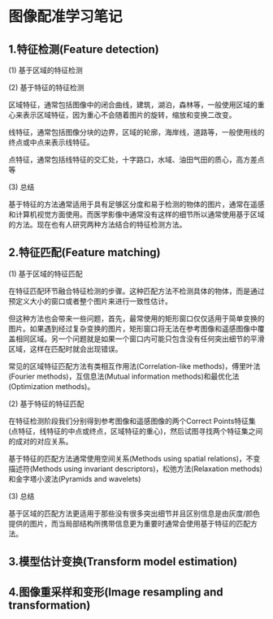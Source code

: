 # 图像配准学习笔记

## 1.特征检测(Feature detection)

(1) 基于区域的特征检测

(2) 基于特征的特征检测

区域特征，通常包括图像中的闭合曲线，建筑，湖泊，森林等，一般使用区域的重心来表示区域特征，因为重心不会随着图片的旋转，缩放和变换二改变。

线特征，通常包括图像分块的边界，区域的轮廓，海岸线，道路等，一般使用线的终点或中点来表示线特征。

点特征，通常包括线特征的交汇处，十字路口，水域、油田气田的质心，高方差点等

(3) 总结

基于特征的方法通常适用于具有足够区分度和易于检测的物体的图片，通常在遥感和计算机视觉方面使用。而医学影像中通常没有这样的细节所以通常使用基于区域的方法。现在也有人研究两种方法结合的特征检测方法。

## 2.特征匹配(Feature matching)

(1) 基于区域的特征匹配

在特征匹配环节融合特征检测的步骤。这种匹配方法不检测具体的物体，而是通过预定义大小的窗口或者整个图片来进行一致性估计。

但这种方法也会带来一些问题，首先，最常使用的矩形窗口仅仅适用于简单变换的图片。如果遇到经过复杂变换的图片，矩形窗口将无法在参考图像和遥感图像中覆盖相同区域。另一个问题就是如果一个窗口内可能只包含没有任何突出细节的平滑区域，这样在匹配时就会出现错误。

常见的区域特征匹配方法有类相互作用法(Correlation-like methods)，傅里叶法(Fourier methods)，互信息法(Mutual information methods)和最优化法(Optimization methods)。

(2) 基于特征的特征匹配

在特征检测阶段我们分别得到参考图像和遥感图像的两个Correct Points特征集(点特征，线特征的中点或终点，区域特征的重心)，然后试图寻找两个特征集之间的成对的对应关系。

基于特征的匹配方法通常使用空间关系(Methods using spatial relations)，不变描述符(Methods using invariant descriptors)，松弛方法(Relaxation methods)和金字塔小波法(Pyramids and wavelets)

(3) 总结

基于区域的匹配方法更适用于那些没有很多突出细节并且区别信息是由灰度/颜色提供的图片，而当局部结构所携带信息更为重要时通常会使用基于特征的匹配方法。

## 3.模型估计变换(Transform model estimation)

## 4.图像重采样和变形(Image resampling and transformation)